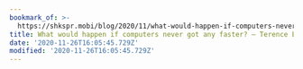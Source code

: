 ```yaml
---
bookmark_of: >-
  https://shkspr.mobi/blog/2020/11/what-would-happen-if-computers-never-got-any-faster/
title: What would happen if computers never got any faster? – Terence Eden’s Blog
date: '2020-11-26T16:05:45.729Z'
modified: '2020-11-26T16:05:45.729Z'
---
```

 
